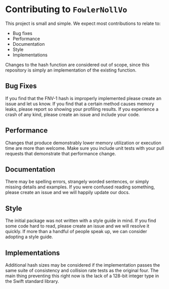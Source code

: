 # Contributing to `FowlerNollVo`

This project is small and simple. We expect most contributions to relate to:
* Bug fixes
* Performance
* Documentation
* Style
* Implementations

Changes to the hash function are considered out of scope, since this repository is simply an implementation of the existing function.

## Bug Fixes

If you find that the FNV-1 hash is improperly implemented please create an issue and let us know.
If you find that a certain method causes memory leaks, please report so showing your profiling results.
If you experience a crash of any kind, please create an issue and include your code.

## Performance

Changes that produce demonstrably lower memory utilization or execution time are more than welcome.
Make sure you include unit tests with your pull requests that demonstrate that performance change.

## Documentation

There may be spelling errors, strangely worded sentences, or simply missing details and examples.
If you were confused reading something, please create an issue and we will happily update our docs.

## Style

The initial package was not written with a style guide in mind.
If you find some code hard to read, please create an issue and we will resolve it quickly.
If more than a handful of people speak up, we can consider adopting a style guide.

## Implementations

Additional hash sizes may be considered if the implementation passes the same suite of consistency and collision rate tests as the original four.
The main thing preventing this right now is the lack of a 128-bit integer type in the Swift standard library.
